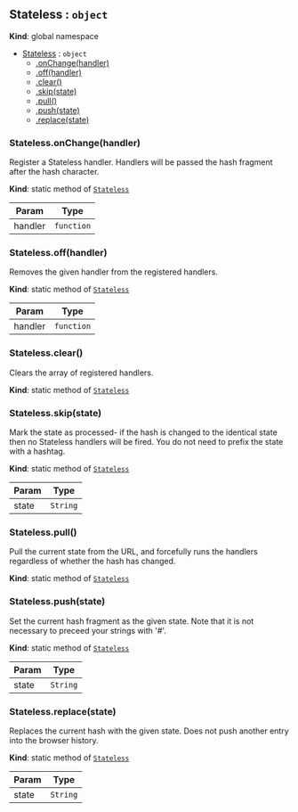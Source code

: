<a name="Stateless"></a>
## Stateless : <code>object</code>
**Kind**: global namespace  

* [Stateless](#Stateless) : <code>object</code>
  * [.onChange(handler)](#Stateless.onChange)
  * [.off(handler)](#Stateless.off)
  * [.clear()](#Stateless.clear)
  * [.skip(state)](#Stateless.skip)
  * [.pull()](#Stateless.pull)
  * [.push(state)](#Stateless.push)
  * [.replace(state)](#Stateless.replace)

<a name="Stateless.onChange"></a>
### Stateless.onChange(handler)
Register a Stateless handler. Handlers will
be passed the hash fragment after the hash
character.

**Kind**: static method of <code>[Stateless](#Stateless)</code>  

| Param | Type |
| --- | --- |
| handler | <code>function</code> | 

<a name="Stateless.off"></a>
### Stateless.off(handler)
Removes the given handler from the registered
handlers.

**Kind**: static method of <code>[Stateless](#Stateless)</code>  

| Param | Type |
| --- | --- |
| handler | <code>function</code> | 

<a name="Stateless.clear"></a>
### Stateless.clear()
Clears the array of registered handlers.

**Kind**: static method of <code>[Stateless](#Stateless)</code>  
<a name="Stateless.skip"></a>
### Stateless.skip(state)
Mark the state as processed- if the hash is
changed to the identical state then no Stateless
handlers will be fired. You do not need to prefix
the state with a hashtag.

**Kind**: static method of <code>[Stateless](#Stateless)</code>  

| Param | Type |
| --- | --- |
| state | <code>String</code> | 

<a name="Stateless.pull"></a>
### Stateless.pull()
Pull the current state from the URL, and
forcefully runs the handlers regardless
of whether the hash has changed.

**Kind**: static method of <code>[Stateless](#Stateless)</code>  
<a name="Stateless.push"></a>
### Stateless.push(state)
Set the current hash fragment as the given
state. Note that it is not necessary to
preceed your strings with '#'.

**Kind**: static method of <code>[Stateless](#Stateless)</code>  

| Param | Type |
| --- | --- |
| state | <code>String</code> | 

<a name="Stateless.replace"></a>
### Stateless.replace(state)
Replaces the current hash with the given state.
Does not push another entry into the browser
history.

**Kind**: static method of <code>[Stateless](#Stateless)</code>  

| Param | Type |
| --- | --- |
| state | <code>String</code> | 

